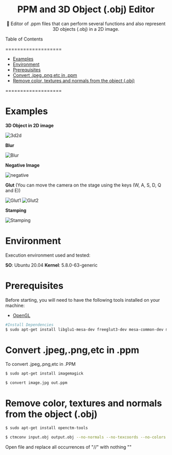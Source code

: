<h1 align="center">PPM and 3D Object (.obj) Editor</h1>

<p align="center"> 🚀 Editor of .ppm files that can perform several functions and also represent 3D objects (.obj) in a 2D image. </p>


Table of Contents

===================

<!--ts-->
* [Examples](#Examples)
* [Environment](#Environment)
* [Prerequisites](#Prerequisites)
* [Convert .jpeg,.png,etc in .ppm](#Convert)
* [Remove color, textures and normals from the object (.obj)](#Remove)


<!--te-->

===================


# Examples

__3D Object in 2D image__

<img src="/img/README/3d2d.jpg" alt="3d2d"/>

__Blur__

<img src="/img/README/blur.jpg" alt="Blur"/>

__Negative Image__

<img src="/img/README/negative.jpg" alt="negative"/>

__Glut__ (You can move the camera on the stage using the keys (W, A, S, D, Q and E))

<img src="/img/README/glut.jpg" alt="Glut1"/>

<img src="/img/README/glut2.jpg" alt="Glut2"/>

__Stamping__

<img src="/img/README/stamping.jpg" alt="Stamping"/>


# Environment

Execution environment used and tested:

**SO**: Ubuntu 20.04     **Kernel**: 5.8.0-63-generic




# Prerequisites

Before starting, you will need to have the following tools installed on your machine:

* [OpenGL](https://www.opengl.org/)


```bash
#Install Dependencies
$ sudo apt-get install libglu1-mesa-dev freeglut3-dev mesa-common-dev mesa-utils freeglut3 libglew-dev
```

# Convert .jpeg,.png,etc in .ppm

To convert .jpeg,.png,etc in .PPM

```bash
$ sudo apt-get install imagemagick

$ convert image.jpg out.ppm
```

# Remove color, textures and normals from the object (.obj)

```bash
$ sudo apt-get install openctm-tools

$ ctmconv input.obj output.obj --no-normals --no-texcoords --no-colors
```

Open file and replace all occurrences of "//" with nothing ""

